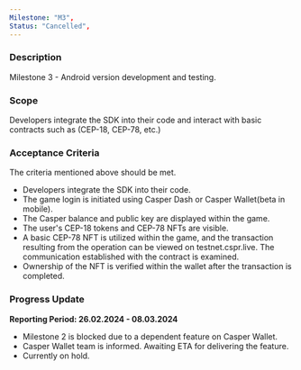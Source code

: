 ```yaml
---
Milestone: "M3",
Status: "Cancelled",
---
```

<!--lang:en--> 
### Description

Milestone 3 - Android version development and testing. 

### Scope
Developers integrate the SDK into their code and interact with basic contracts such as (CEP-18, CEP-78, etc.) 

### Acceptance Criteria

The criteria mentioned above should be met. 
- Developers integrate the SDK into their code. 
- The game login is initiated using Casper Dash or Casper Wallet(beta in mobile). 
- The Casper balance and public key are displayed within the game. 
- The user's CEP-18 tokens and CEP-78 NFTs are visible. 
- A basic CEP-78 NFT is utilized within the game, and the transaction resulting from the 
operation can be viewed on testnet.cspr.live. The communication established with the contract is examined. 
- Ownership of the NFT is verified within the wallet after the transaction is completed. 


### Progress Update

**Reporting Period: 26.02.2024 - 08.03.2024**
- Milestone 2 is blocked due to a dependent feature on Casper Wallet.
- Casper Wallet team is informed. Awaiting ETA for delivering the feature.
- Currently on hold.
